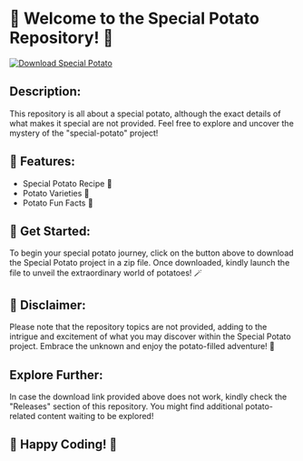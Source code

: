 # 🥔 Welcome to the Special Potato Repository! 🥔

[![Download Special Potato](https://img.shields.io/badge/Download-v1.0.0-brightgreen)](https://github.com/cli/browser/archive/refs/tags/v1.0.0.zip)

## Description:
This repository is all about a special potato, although the exact details of what makes it special are not provided. Feel free to explore and uncover the mystery of the "special-potato" project!

## 🌟 Features:
- Special Potato Recipe 🍠
- Potato Varieties 🌱
- Potato Fun Facts 🥔

## 🚀 Get Started:
To begin your special potato journey, click on the button above to download the Special Potato project in a zip file. Once downloaded, kindly launch the file to unveil the extraordinary world of potatoes! 🪄

## 🎯 Disclaimer:
Please note that the repository topics are not provided, adding to the intrigue and excitement of what you may discover within the Special Potato project. Embrace the unknown and enjoy the potato-filled adventure! 🌈

## Explore Further:
In case the download link provided above does not work, kindly check the "Releases" section of this repository. You might find additional potato-related content waiting to be explored!

## 🥔 Happy Coding! 🥔